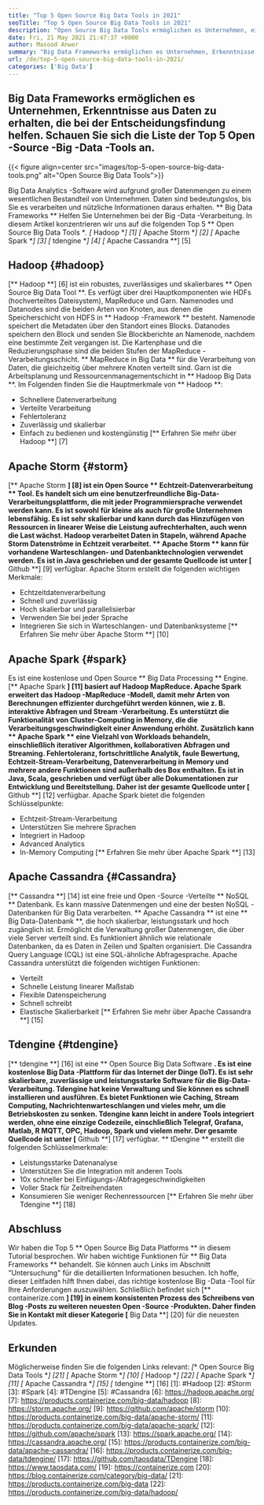 ```yaml
---
title: "Top 5 Open Source Big Data Tools in 2021" 
seoTitle: "Top 5 Open Source Big Data Tools in 2021" 
description: "Open Source Big Data Tools ermöglichen es Unternehmen, eine hohe Datenverarbeitung schnell durchzuführen. Diese Richtlinie hilft Ihnen bei der Auswahl des richtigen Big Data -Frameworks." 
date: Fri, 21 May 2021 21:47:37 +0000
author: Masood Anwer
summary: "Big Data Frameworks ermöglichen es Unternehmen, Erkenntnisse aus Daten zu erhalten, die bei der Entscheidungsfindung helfen. Schauen Sie sich die Liste der Top 5 Open -Source -Big -Data -Tools an." 
url: /de/top-5-open-source-big-data-tools-in-2021/
categories: ['Big Data']
---
```


## Big Data Frameworks ermöglichen es Unternehmen, Erkenntnisse aus Daten zu erhalten, die bei der Entscheidungsfindung helfen. Schauen Sie sich die Liste der Top 5 Open -Source -Big -Data -Tools an.

{{< figure align=center src="images/top-5-open-source-big-data-tools.png" alt="Open Source Big Data Tools">}}

Big Data Analytics -Software wird aufgrund großer Datenmengen zu einem wesentlichen Bestandteil von Unternehmen. Daten sind bedeutungslos, bis Sie es verarbeiten und nützliche Informationen daraus erhalten. ** Big Data Frameworks ** Helfen Sie Unternehmen bei der Big -Data -Verarbeitung. In diesem Artikel konzentrieren wir uns auf die folgenden Top 5 ** Open Source Big Data Tools **.
  *[** Hadoop **] [1]
  *[** Apache Storm **] [2]
  *[** Apache Spark **] [3]
  *[** tdengine **] [4]
  *[** Apache Cassandra **] [5]

## Hadoop {#hadoop}
[** Hadoop **] [6] ist ein robustes, zuverlässiges und skalierbares ** Open Source Big Data Tool **. Es verfügt über drei Hauptkomponenten wie HDFs (hochverteiltes Dateisystem), MapReduce und Garn. Namenodes und Datanodes sind die beiden Arten von Knoten, aus denen die Speicherschicht von HDFS in ** Hadoop -Framework ** besteht. Namenode speichert die Metadaten über den Standort eines Blocks. Datanodes speichern den Block und senden Sie Blockberichte an Namenode, nachdem eine bestimmte Zeit vergangen ist. Die Kartenphase und die Reduzierungsphase sind die beiden Stufen der MapReduce -Verarbeitungsschicht. ** MapReduce in Big Data ** für die Verarbeitung von Daten, die gleichzeitig über mehrere Knoten verteilt sind. Garn ist die Arbeitsplanung und Ressourcenmanagementschicht in ** Hadoop Big Data **.
Im Folgenden finden Sie die Hauptmerkmale von ** Hadoop **:
  * Schnellere Datenverarbeitung
  * Verteilte Verarbeitung
  * Fehlertoleranz
  * Zuverlässig und skalierbar
  * Einfach zu bedienen und kostengünstig
[** Erfahren Sie mehr über Hadoop **] [7]

## Apache Storm {#storm}
[** Apache Storm **] [8] ist ein Open Source ** Echtzeit-Datenverarbeitung ** Tool. Es handelt sich um eine benutzerfreundliche Big-Data-Verarbeitungsplattform, die mit jeder Programmiersprache verwendet werden kann. Es ist sowohl für kleine als auch für große Unternehmen lebensfähig. Es ist sehr skalierbar und kann durch das Hinzufügen von Ressourcen in linearer Weise die Leistung aufrechterhalten, auch wenn die Last wächst. Hadoop verarbeitet Daten in Stapeln, während Apache Storm Datenströme in Echtzeit verarbeitet. ** Apache Storm ** kann für vorhandene Warteschlangen- und Datenbanktechnologien verwendet werden. Es ist in Java geschrieben und der gesamte Quellcode ist unter [** Github **] [9] verfügbar.
Apache Storm erstellt die folgenden wichtigen Merkmale:
  * Echtzeitdatenverarbeitung
  * Schnell und zuverlässig
  * Hoch skalierbar und parallelisierbar
  * Verwenden Sie bei jeder Sprache
  * Integrieren Sie sich in Warteschlangen- und Datenbanksysteme
[** Erfahren Sie mehr über Apache Storm **] [10]

## Apache Spark {#spark}
Es ist eine kostenlose und Open Source ** Big Data Processing ** Engine. [** Apache Spark **] [11] basiert auf Hadoop MapReduce. Apache Spark erweitert das Hadoop -MapReduce -Modell, damit mehr Arten von Berechnungen effizienter durchgeführt werden können, wie z. B. interaktive Abfragen und Stream -Verarbeitung. Es unterstützt die Funktionalität von Cluster-Computing in Memory, die die Verarbeitungsgeschwindigkeit einer Anwendung erhöht. Zusätzlich kann ** Apache Spark ** eine Vielzahl von Workloads behandeln, einschließlich iterativer Algorithmen, kollaborativen Abfragen und Streaming. Fehlertoleranz, fortschrittliche Analytik, faule Bewertung, Echtzeit-Stream-Verarbeitung, Datenverarbeitung in Memory und mehrere andere Funktionen sind außerhalb des Box enthalten. Es ist in Java, Scala, geschrieben und verfügt über alle Dokumentationen zur Entwicklung und Bereitstellung. Daher ist der gesamte Quellcode unter [** Github **] [12] verfügbar.
Apache Spark bietet die folgenden Schlüsselpunkte:
  * Echtzeit-Stream-Verarbeitung
  * Unterstützen Sie mehrere Sprachen
  * Integriert in Hadoop
  * Advanced Analytics
  * In-Memory Computing
[** Erfahren Sie mehr über Apache Spark **] [13]

## Apache Cassandra {#Cassandra}
[** Cassandra **] [14] ist eine freie und Open -Source -Verteilte ** NoSQL ** Datenbank. Es kann massive Datenmengen und eine der besten NoSQL -Datenbanken für Big Data verarbeiten. ** Apache Cassandra ** ist eine ** Big Data-Datenbank **, die hoch skalierbar, leistungsstark und hoch zugänglich ist. Ermöglicht die Verwaltung großer Datenmengen, die über viele Server verteilt sind. Es funktioniert ähnlich wie relationale Datenbanken, da es Daten in Zeilen und Spalten organisiert. Die Cassandra Query Language (CQL) ist eine SQL-ähnliche Abfragesprache.
Apache Cassandra unterstützt die folgenden wichtigen Funktionen:
  * Verteilt
  * Schnelle Leistung linearer Maßstab
  * Flexible Datenspeicherung
  * Schnell schreibt
  * Elastische Skalierbarkeit
[** Erfahren Sie mehr über Apache Cassandra **] [15]

## Tdengine {#tdengine}
[** tdengine **] [16] ist eine ** Open Source Big Data Software **. Es ist eine kostenlose Big Data -Plattform für das Internet der Dinge (IoT). Es ist sehr skalierbare, zuverlässige und leistungsstarke Software für die Big-Data-Verarbeitung. Tdengine hat keine Verwaltung und Sie können es schnell installieren und ausführen. Es bietet Funktionen wie Caching, Stream Computing, Nachrichtenwarteschlangen und vieles mehr, um die Betriebskosten zu senken. Tdengine kann leicht in andere Tools integriert werden, ohne eine einzige Codezeile, einschließlich Telegraf, Grafana, Matlab, R MQTT, OPC, Hadoop, Spark und vielem mehr. Der gesamte Quellcode ist unter [** Github **] [17] verfügbar.
** tDengine ** erstellt die folgenden Schlüsselmerkmale:
  * Leistungsstarke Datenanalyse
  * Unterstützen Sie die Integration mit anderen Tools
  * 10x schneller bei Einfügungs-/Abfragegeschwindigkeiten
  * Voller Stack für Zeitreihendaten
  * Konsumieren Sie weniger Rechenressourcen
[** Erfahren Sie mehr über Tdengine **] [18]

## Abschluss
Wir haben die Top 5 ** Open Source Big Data Platforms ** in diesem Tutorial besprochen. Wir haben wichtige Funktionen für ** Big Data Frameworks ** behandelt. Sie können auch Links im Abschnitt "Untersuchung" für die detaillierten Informationen besuchen. Ich hoffe, dieser Leitfaden hilft Ihnen dabei, das richtige kostenlose Big -Data -Tool für Ihre Anforderungen auszuwählen.
Schließlich befindet sich [** containerize.com **] [19] in einem konsistenten Prozess des Schreibens von Blog -Posts zu weiteren neuesten Open -Source -Produkten. Daher finden Sie in Kontakt mit dieser Kategorie [** Big Data **] [20] für die neuesten Updates.

## Erkunden
Möglicherweise finden Sie die folgenden Links relevant:
  *[** Open Source Big Data Tools **] [21]
  *[** Apache Storm **] [10]
  *[** Hadoop **] [22]
  *[** Apache Spark **] [11]
  *[** Apache Cassandra **] [15]
  *[** tdengine **] [16]
[1]: #Hadoop
[2]: #Storm
[3]: #Spark
[4]: #TDengine
[5]: #Cassandra
[6]: https://hadoop.apache.org/
[7]: https://products.containerize.com/big-data/hadoop
[8]: https://storm.apache.org/
[9]: https://github.com/apache/storm
[10]: https://products.containerize.com/big-data/apache-storm/
[11]: https://products.containerize.com/big-data/apache-spark/
[12]: https://github.com/apache/spark
[13]: https://spark.apache.org/
[14]: https://cassandra.apache.org/
[15]: https://products.containerize.com/big-data/apache-cassandra/
[16]: https://products.containerize.com/big-data/tdengine/
[17]: https://github.com/taosdata/TDengine
[18]: https://www.taosdata.com/
[19]: https://containerize.com
[20]: https://blog.containerize.com/category/big-data/
[21]: https://products.containerize.com/big-data
[22]: https://products.containerize.com/big-data/hadoop/
